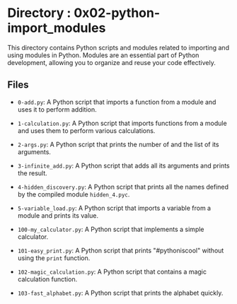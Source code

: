 # Directory : 0x02-python-import_modules

This directory contains Python scripts and modules related to importing and using modules in Python.
Modules are an essential part of Python development, allowing you to organize and reuse your code effectively.

## Files

- `0-add.py`: A Python script that imports a function from a module and uses it to perform addition.

- `1-calculation.py`: A Python script that imports functions from a module and uses them to perform various calculations.

- `2-args.py`: A Python script that prints the number of and the list of its arguments.

- `3-infinite_add.py`: A Python script that adds all its arguments and prints the result.

- `4-hidden_discovery.py`: A Python script that prints all the names defined by the compiled module `hidden_4.pyc`.

- `5-variable_load.py`: A Python script that imports a variable from a module and prints its value.

- `100-my_calculator.py`: A Python script that implements a simple calculator.

- `101-easy_print.py`: A Python script that prints "#pythoniscool" without using the `print` function.

- `102-magic_calculation.py`: A Python script that contains a magic calculation function.

- `103-fast_alphabet.py`: A Python script that prints the alphabet quickly.



